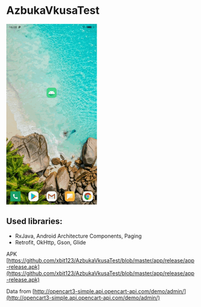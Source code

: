 # AzbukaVkusaTest

![Demo](https://github.com/xbit123/AzbukaVkusaTest/blob/master/azbuka_demo.gif)

## Used libraries:
* RxJava, Android Architecture Components, Paging
* Retrofit, OkHttp, Gson, Glide

APK [https://github.com/xbit123/AzbukaVkusaTest/blob/master/app/release/app-release.apk](https://github.com/xbit123/AzbukaVkusaTest/blob/master/app/release/app-release.apk)

Data from [http://opencart3-simple.api.opencart-api.com/demo/admin/](http://opencart3-simple.api.opencart-api.com/demo/admin/)
